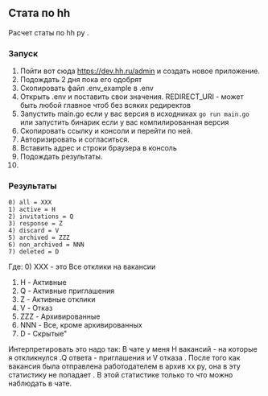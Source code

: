 ## Стата по hh
Расчет статы по hh ру . 

### Запуск
1. Пойти вот сюда https://dev.hh.ru/admin и создать новое приложение. 
2. Подождать 2 дня пока его одобрят
3. Скопировать файл .env_example в .env
4. Открыть .env и поставить свои значения. REDIRECT_URI - может быть любой главное чтоб без всяких редиректов 
5. Запустить main.go если у вас версия в исходниках  ```go run main.go``` или запустить бинарик если у вас компилированная версия
6. Скопировать ссылку и консоли и перейти по ней. 
7. Авторизировать и согласиться. 
8. Вставить адрес и строки браузера в консоль
9. Подождать результаты.
10. 
### Результаты
```
0) all = XXX 
1) active = Н
2) invitations = Q
3) response = Z
4) discard = V
5) archived = ZZZ
6) non_archived = NNN
7) deleted = D
```

Где: 
0) XXX - это Все отклики на вакансии
1) H  - Активные 
2) Q - Активные приглашения 
3) Z - Активные отклики
4) V - Отказ
5) ZZZ - Архивированные 
6) NNN - Все, кроме архивированных
7) D - Скрытые"

Интерпретировать это надо так:
В чате у меня H вакансий - на которые я откликнулся .Q ответа - приглашения и V отказа . 
После того как вакансия была отправлена работодателем в архив хх ру,  она в эту статистику не попадает . 
В этой статистике только то что можно наблюдать в чате.
